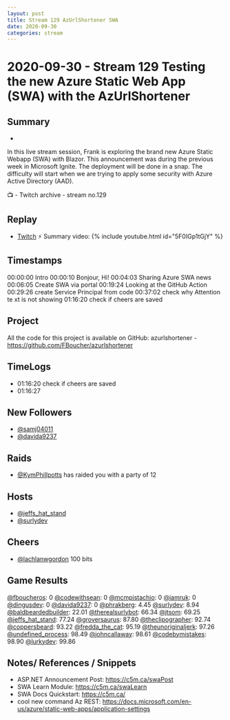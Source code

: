 ```yaml
---
layout: post
title: Stream 129 AzUrlShortener SWA
date: 2020-09-30
categories: stream
---
```



# 2020-09-30 - Stream 129 Testing the new Azure Static Web App (SWA) with the AzUrlShortener

## Summary
-

In this live stream session, Frank is exploring the brand new Azure Static Webapp (SWA) with Blazor. This announcement was  during the previous week in Microsoft Ignite. The deployment will be done in a snap. The difficulty will start when we are trying to apply some security with Azure Active Directory (AAD).

📺 - Twitch archive - stream no.129

## Replay


- [Twitch](https://www.twitch.tv/fboucheros)
⚡ Summary video:
{% include youtube.html id="5F0IGp1tGjY" %}
<br/><!--more-->


## Timestamps


00:00:00 Intro
00:00:10 Bonjour, Hi!
00:04:03 Sharing Azure SWA news
00:06:05 Create SWA via portal
00:19:24 Looking at the GitHub Action
00:29:26 create Service Principal from code
00:37:02 check why Attention te xt is not showing
01:16:20 check if cheers are saved


## Project

All the code for this project is available on GitHub: azurlshortener - https://github.com/FBoucher/azurlshortener

## TimeLogs

- 01:16:20 check if cheers are saved
- 01:16:27 

## New Followers

- [@samj04011](https://www.twitch.tv/samj04011)
- [@davida9237](https://www.twitch.tv/davida9237)

## Raids

- [@KymPhillpotts](https://www.twitch.tv/KymPhillpotts) has raided you with a party of 12

## Hosts

- [@jeffs_hat_stand](https://www.twitch.tv/jeffs_hat_stand)
- [@surlydev](https://www.twitch.tv/surlydev)

## Cheers

- [@lachlanwgordon](https://www.twitch.tv/lachlanwgordon)  100 bits

## Game Results

[@fboucheros](https://www.twitch.tv/fboucheros): 0
[@codewithsean](https://www.twitch.tv/codewithsean): 0
[@mcmpistachio](https://www.twitch.tv/mcmpistachio): 0
[@iamruk](https://www.twitch.tv/iamruk): 0
[@dingusdev](https://www.twitch.tv/dingusdev): 0
[@davida9237](https://www.twitch.tv/davida9237): 0
[@phrakberg](https://www.twitch.tv/phrakberg): 4.45
[@surlydev](https://www.twitch.tv/surlydev): 8.94
[@baldbeardedbuilder](https://www.twitch.tv/baldbeardedbuilder): 22.01
[@therealsurlybot](https://www.twitch.tv/therealsurlybot): 66.34
[@jtsom](https://www.twitch.tv/jtsom): 69.25
[@jeffs_hat_stand](https://www.twitch.tv/jeffs_hat_stand): 77.24
[@groversaurus](https://www.twitch.tv/groversaurus): 87.80
[@theclipographer](https://www.twitch.tv/theclipographer): 92.74
[@coppersbeard](https://www.twitch.tv/coppersbeard): 93.22
[@fredda_the_cat](https://www.twitch.tv/fredda_the_cat): 95.19
[@theunoriginaljerk](https://www.twitch.tv/theunoriginaljerk): 97.26
[@undefined_process](https://www.twitch.tv/undefined_process): 98.49
[@johncallaway](https://www.twitch.tv/johncallaway): 98.61
[@codebymistakes](https://www.twitch.tv/codebymistakes): 98.90
[@lurkydev](https://www.twitch.tv/lurkydev): 99.86

## Notes/ References / Snippets

- ASP.NET Announcement Post: https://c5m.ca/swaPost
- SWA Learn Module: https://c5m.ca/swaLearn
- SWA Docs Quickstart: https://c5m.ca/ 
- cool new command Az REST: https://docs.microsoft.com/en-us/azure/static-web-apps/application-settings
